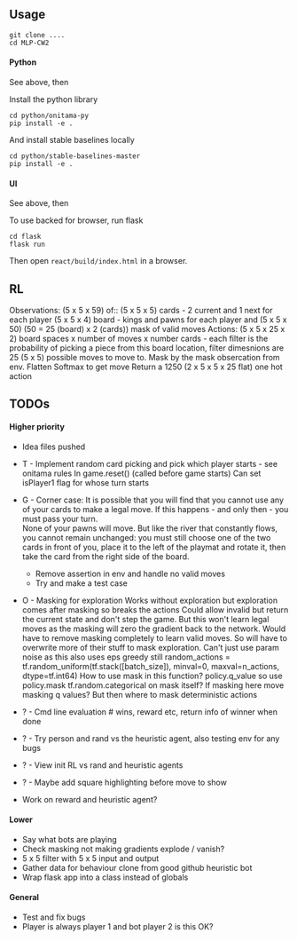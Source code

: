 
## Usage

```
git clone ....
cd MLP-CW2
```

#### Python

See above, then

Install the python library

```
cd python/onitama-py
pip install -e .
```

And install stable baselines locally

```
cd python/stable-baselines-master
pip install -e .
```

#### UI

See above, then

To use backed for browser, run flask

```
cd flask
flask run
```

Then open `react/build/index.html` in a browser.

## RL

Observations:
(5 x 5 x 59) of::
    (5 x 5 x 5) cards - 2 current and 1 next for each player
    (5 x 5 x 4) board - kings and pawns for each player
and
    (5 x 5 x 50) (50 = 25 (board) x 2 (cards)) mask of valid moves
Actions:
    (5 x 5 x 25 x 2) board spaces x number of moves x number cards - each filter is the probability of picking a piece
    from this board location, filter dimesnions are 25 (5 x 5) possible moves to move to.
    Mask by the mask obsercation from env.
    Flatten
    Softmax to get move
    Return a 1250 (2 x 5 x 5 x 25 flat) one hot action



## TODOs

#### Higher priority

* Idea files pushed

* T - Implement random card picking and pick which player starts - see onitama rules
    In game.reset() (called before game starts)
    Can set isPlayer1 flag for whose turn starts
* G - Corner case: It is possible that you will find that you cannot use any of your cards to make a legal move. If this happens - and only then - you must pass your turn. 
  <br/>None of your pawns will move. But like the river that constantly flows, you cannot remain unchanged: you must still choose one of the two cards in front of you, place it to the left of the playmat and rotate it, then take the card from the right side of the board.
  * Remove assertion in env and handle no valid moves
  * Try and make a test case
* O - Masking for exploration
  Works without exploration but exploration comes after masking so breaks the actions
  Could allow invalid but return the current state and don't step the game. But this won't learn legal moves
  as the masking will zero the gradient back to the network. Would have to remove masking completely to learn valid moves.
  So will have to overwrite more of their stuff to mask exploration.
  Can't just use param noise as this also uses eps greedy still
        random_actions = tf.random_uniform(tf.stack([batch_size]), minval=0, maxval=n_actions, dtype=tf.int64)
        How to use mask in this function? 
            policy.q_value so use policy.mask
            tf.random.categorical on mask itself?
        If masking here move masking q values? But then where to mask deterministic actions

* ? - Cmd line evaluation # wins, reward etc, return info of winner when done
* ? - Try person and rand vs the heuristic agent, also testing env for any bugs
* ? - View init RL vs rand and heuristic agents

* ? - Maybe add square highlighting before move to show
* Work on reward and heuristic agent?

#### Lower

* Say what bots are playing
* Check masking not making gradients explode / vanish? 
* 5 x 5 filter with 5 x 5 input and output 
* Gather data for behaviour clone from good github heuristic bot
* Wrap flask app into a class instead of globals
  
#### General

* Test and fix bugs
* Player is always player 1 and bot player 2 is this OK?
